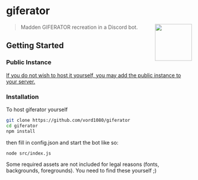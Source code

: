 # giferator

<img src="https://cdn.discordapp.com/attachments/232245773448773633/815672959174836244/composite.gif" height="100" align="right">

> Madden GIFERATOR recreation in a Discord bot.

## Getting Started

### Public Instance 

[If you do not wish to host it yourself, you may add the public instance to your server.](https://discord.com/oauth2/authorize?scope=applications.commands+bot&client_id=815181449028042762)

### Installation

To host giferator yourself

```bash
git clone https://github.com/vord1080/giferator
cd giferator
npm install
```
then fill in config.json and start the bot like so:
```bash
node src/index.js
```
Some required assets are not included for legal reasons (fonts, backgrounds, foregrounds). You need to find these yourself ;)
